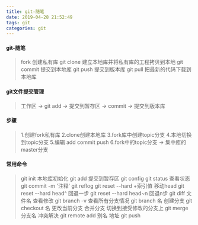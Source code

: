```yaml
---
title: git-随笔
date: 2019-04-28 21:52:49
tags: git
categories: git
---
```

#### git-随笔
> fork 创建私有库
> git clone 建立本地库并将私有库的工程拷贝到本地
> git commit 提交到本地库
> git push 提交到版本库
> git pull 把最新的代码下载到本地库


<!-- more -->
#### git文件提交管理
> 工作区 -> git add -> 提交到暂存区 -> commit -> 提交到版本库

#### 步骤
> 1.创建fork私有库
> 2.clone创建本地库
> 3.fork库中创建topic分支
> 4.本地切换到topic分支
> 5.编辑 add commit push
> 6.fork中的topic分支 -> 集中库的master分支

#### 常用命令
> git init 本地库初始化
> git add 提交到暂存区
> git config
> git status 查看状态
> git commit -m '注释'
> git reflog
> git reset --hard +索引值 移动head
> git reset --hard head^ 回退一步
> git reset --hard head~n 回退n步
> git diff 文件名 查看修改
> git branch -v 查看所有分支情况
> git branch 名 创建分支
> git checkout 名 更改当前分支
> 合并分支  切换到接受修改的分支上 git merge 分支名
> 冲突解决 git remote add 别名 地址 
> git push
